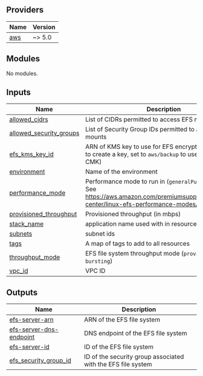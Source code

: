 <!-- BEGIN_TF_DOCS -->
## Providers

| Name | Version |
|------|---------|
| <a name="provider_aws"></a> [aws](#provider\_aws) | ~> 5.0 |

## Modules

No modules.

## Inputs

| Name | Description | Type | Default | Required |
|------|-------------|------|---------|:--------:|
| <a name="input_allowed_cidrs"></a> [allowed\_cidrs](#input\_allowed\_cidrs) | List of CIDRs permitted to access EFS mounts | `list(string)` | `[]` | no |
| <a name="input_allowed_security_groups"></a> [allowed\_security\_groups](#input\_allowed\_security\_groups) | List of Security Group IDs permitted to access EFS mounts | `list(string)` | `[]` | no |
| <a name="input_efs_kms_key_id"></a> [efs\_kms\_key\_id](#input\_efs\_kms\_key\_id) | ARN of KMS key to use for EFS encryption (leave null to create a key, set to `aws/backup` to use AWS default CMK) | `string` | `null` | no |
| <a name="input_environment"></a> [environment](#input\_environment) | Name of the environment | `string` | n/a | yes |
| <a name="input_performance_mode"></a> [performance\_mode](#input\_performance\_mode) | Performance mode to run in (`generalPurpose` or `maxIO`). See https://aws.amazon.com/premiumsupport/knowledge-center/linux-efs-performance-modes/ for details. | `string` | `"generalPurpose"` | no |
| <a name="input_provisioned_throughput"></a> [provisioned\_throughput](#input\_provisioned\_throughput) | Provisioned throughput (in mbps) | `number` | `null` | no |
| <a name="input_stack_name"></a> [stack\_name](#input\_stack\_name) | application name used with in resource names | `string` | n/a | yes |
| <a name="input_subnets"></a> [subnets](#input\_subnets) | subnet ids | `list(string)` | `[]` | no |
| <a name="input_tags"></a> [tags](#input\_tags) | A map of tags to add to all resources | `map(string)` | `{}` | no |
| <a name="input_throughput_mode"></a> [throughput\_mode](#input\_throughput\_mode) | EFS file system throughput mode (`provisioned` or `bursting`) | `string` | `"bursting"` | no |
| <a name="input_vpc_id"></a> [vpc\_id](#input\_vpc\_id) | VPC ID | `string` | n/a | yes |

## Outputs

| Name | Description |
|------|-------------|
| <a name="output_efs-server-arn"></a> [efs-server-arn](#output\_efs-server-arn) | ARN of the EFS file system |
| <a name="output_efs-server-dns-endpoint"></a> [efs-server-dns-endpoint](#output\_efs-server-dns-endpoint) | DNS endpoint of the EFS file system |
| <a name="output_efs-server-id"></a> [efs-server-id](#output\_efs-server-id) | ID of the EFS file system |
| <a name="output_efs_security_group_id"></a> [efs\_security\_group\_id](#output\_efs\_security\_group\_id) | ID of the security group associated with the EFS file system |
<!-- END_TF_DOCS -->
